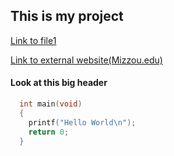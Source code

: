 ## This is my project

[Link to file1](file1.md)

[Link to external website(Mizzou.edu)](https://missouri.edu/)


#### Look at this big header


``` C
  int main(void)
  {
    printf("Hello World\n");
    return 0;
  }
```
